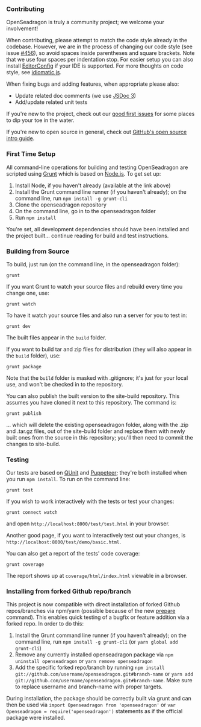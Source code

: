 ### Contributing

OpenSeadragon is truly a community project; we welcome your involvement!

When contributing, please attempt to match the code style already in the codebase.
However, we are in the process of changing our code style (see issue [#456](https://github.com/openseadragon/openseadragon/issues/456)), so avoid spaces inside parentheses and square brackets. Note that we use four spaces per indentation stop. For easier setup you can also install [EditorConfig](https://editorconfig.org/) if your IDE is supported. For more thoughts on code style, see [idiomatic.js](https://github.com/rwldrn/idiomatic.js/).

When fixing bugs and adding features, when appropriate please also:

* Update related doc comments (we use [JSDoc 3](https://jsdoc.app/))
* Add/update related unit tests

If you're new to the project, check out our [good first issues](https://github.com/openseadragon/openseadragon/issues?labels=good+first+issue&page=1&state=open) for some places to dip your toe in the water.

If you're new to open source in general, check out [GitHub's open source intro guide](https://guides.github.com/activities/contributing-to-open-source/).

### First Time Setup

All command-line operations for building and testing OpenSeadragon are scripted using [Grunt](https://gruntjs.com/) which is based on [Node.js](https://nodejs.org/). To get set up:

1. Install Node, if you haven't already (available at the link above)
1. Install the Grunt command line runner (if you haven't already); on the command line, run `npm install -g grunt-cli`
1. Clone the openseadragon repository
1. On the command line, go in to the openseadragon folder
1. Run `npm install`

You're set, all development dependencies should have been installed and the project built...
continue reading for build and test instructions.

### Building from Source

To build, just run (on the command line, in the openseadragon folder):

    grunt

If you want Grunt to watch your source files and rebuild every time you change one, use:

    grunt watch

To have it watch your source files and also run a server for you to test in:

    grunt dev

The built files appear in the `build` folder.

If you want to build tar and zip files for distribution (they will also appear in the `build` folder), use:

    grunt package

Note that the `build` folder is masked with .gitignore; it's just for your local use, and won't be checked in to the repository.

You can also publish the built version to the site-build repository. This assumes you have cloned it next to this repository. The command is:

    grunt publish

... which will delete the existing openseadragon folder, along with the .zip and .tar.gz files, out of the site-build folder and replace them with newly built ones from the source in this repository; you'll then need to commit the changes to site-build.

### Testing

Our tests are based on [QUnit](https://qunitjs.com/) and [Puppeteer](https://github.com/GoogleChrome/puppeteer); they're both installed when you run `npm install`. To run on the command line:

    grunt test

If you wish to work interactively with the tests or test your changes:

    grunt connect watch

and open `http://localhost:8000/test/test.html` in your browser.

Another good page, if you want to interactively test out your changes, is `http://localhost:8000/test/demo/basic.html`.

You can also get a report of the tests' code coverage:

    grunt coverage

The report shows up at `coverage/html/index.html` viewable in a browser.

### Installing from forked Github repo/branch

This project is now compatible with direct installation of forked Github repos/branches via npm/yarn (possible because of the new [prepare](https://docs.npmjs.com/misc/scripts) command).  This enables quick testing of a bugfix or feature addition via a forked repo.  In order to do this:

1. Install the Grunt command line runner (if you haven't already); on the command line, run `npm install -g grunt-cli` (or `yarn global add grunt-cli`)
1. Remove any currently installed openseadragon package via `npm uninstall openseadragon` or `yarn remove openseadragon`
1. Add the specific forked repo/branch by running `npm install git://github.com/username/openseadragon.git#branch-name` or `yarn add git://github.com/username/openseadragon.git#branch-name`. Make sure to replace username and branch-name with proper targets.

During installation, the package should be correctly built via grunt and can then be used via `import Openseadragon from 'openseadragon'` or `var Openseadragon = require('openseadragon')` statements as if the official package were installed.
